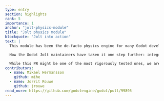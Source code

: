 ```yaml
---
type: entry
section: highlights
rank: 5
importance: 1
anchor: "jolt-physics-module"
title: "Jolt physics module"
blockquote: "Jolt into action"
text: |
  This module has been the de-facto physics engine for many Godot developers since its inception in late 2022, so it only made sense to promote it to an official addon for more users to find.

  Now the Godot Jolt maintainers have taken it one step further: integrating the module into the engine directly. A process that ended up requiring over 500 files and 115 thousand lines of code!

  While this PR might be one of the most rigorously tested ones, we are eagerly awaiting your feedback (and [GitHub issues](https://github.com/godotengine/godot/issues)) to eventually be able to drop the "experimental" label on this addition. Until then, you have to enable this alternative to Godot Physics in the project settings. Before you do, make sure to check if your interests/use-cases are properly supported in the documentation.
contributors:
  - name: Mikael Hermansson
    github: mihe
  - name: Jorrit Rouwe
    github: jrouwe
read_more: https://github.com/godotengine/godot/pull/99895
---
```

